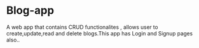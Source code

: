 # Blog-app
 A web app that contains CRUD functionalites , allows user to create,update,read and delete blogs.This app has Login and Signup pages also..
